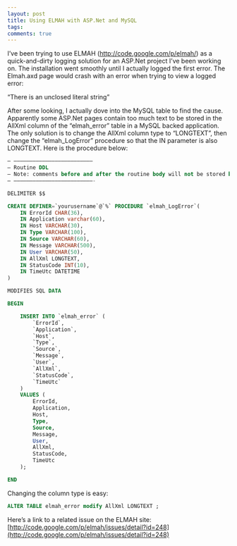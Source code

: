 ```yaml
---
layout: post
title: Using ELMAH with ASP.Net and MySQL
tags:
comments: true
---
```

I’ve been trying to use ELMAH (http://code.google.com/p/elmah/) as a quick-and-dirty logging solution for an ASP.Net project I’ve been working on. The installation went smoothly until I actually logged the first error. The Elmah.axd page would crash with an error when trying to view a logged error:

“There is an unclosed literal string”

After some looking, I actually dove into the MySQL table to find the cause. Apparently some ASP.Net pages contain too much text to be stored in the AllXml column of the “elmah_error” table in a MySQL backed application. The only solution is to change the AllXml column type to “LONGTEXT”, then change the “elmah_LogError” procedure so that the IN parameter is also LONGTEXT. Here is the procedure below:

```sql
— —————————————————————————
— Routine DDL
— Note: comments before and after the routine body will not be stored by the server
— —————————————————————————-

DELIMITER $$

CREATE DEFINER=`yourusername`@`%` PROCEDURE `elmah_LogError`(
    IN ErrorId CHAR(36),
    IN Application varchar(60),
    IN Host VARCHAR(30),
    IN Type VARCHAR(100),
    IN Source VARCHAR(60),
    IN Message VARCHAR(500),
    IN User VARCHAR(50),
    IN AllXml LONGTEXT,
    IN StatusCode INT(10),
    IN TimeUtc DATETIME
)

MODIFIES SQL DATA

BEGIN

    INSERT INTO `elmah_error` (
        `ErrorId`,
        `Application`,
        `Host`,
        `Type`,
        `Source`,
        `Message`,
        `User`,
        `AllXml`,
        `StatusCode`,
        `TimeUtc`
    )
    VALUES (
        ErrorId,
        Application,
        Host,
        Type,
        Source,
        Message,
        User,
        AllXml,
        StatusCode,
        TimeUtc
    );

END
```

Changing the column type is easy:
```sql
ALTER TABLE elmah_error modify AllXml LONGTEXT ;
```

Here’s a link to a related issue on the ELMAH site: [http://code.google.com/p/elmah/issues/detail?id=248](http://code.google.com/p/elmah/issues/detail?id=248)
